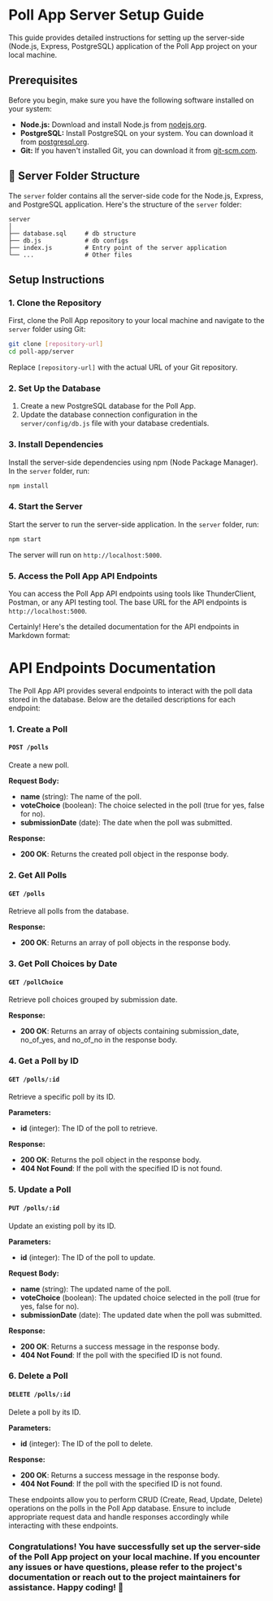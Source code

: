 # Poll App Server Setup Guide

This guide provides detailed instructions for setting up the server-side (Node.js, Express, PostgreSQL) application of the Poll App project on your local machine.

## Prerequisites

Before you begin, make sure you have the following software installed on your system:

- **Node.js:** Download and install Node.js from [nodejs.org](https://nodejs.org/).
- **PostgreSQL:** Install PostgreSQL on your system. You can download it from [postgresql.org](https://www.postgresql.org/download/).
- **Git:** If you haven't installed Git, you can download it from [git-scm.com](https://git-scm.com/downloads).

## 📁 Server Folder Structure

The `server` folder contains all the server-side code for the Node.js, Express, and PostgreSQL application. Here's the structure of the `server` folder:

```
server
│
├── database.sql     # db structure
├── db.js            # db configs
├── index.js         # Entry point of the server application
└── ...              # Other files
```

## Setup Instructions

### 1. Clone the Repository

First, clone the Poll App repository to your local machine and navigate to the `server` folder using Git:

```bash
git clone [repository-url]
cd poll-app/server
```

Replace `[repository-url]` with the actual URL of your Git repository.

### 2. Set Up the Database

1. Create a new PostgreSQL database for the Poll App.
2. Update the database connection configuration in the `server/config/db.js` file with your database credentials.

### 3. Install Dependencies

Install the server-side dependencies using npm (Node Package Manager). In the `server` folder, run:

```bash
npm install
```

### 4. Start the Server

Start the server to run the server-side application. In the `server` folder, run:

```bash
npm start
```

The server will run on `http://localhost:5000`.

### 5. Access the Poll App API Endpoints

You can access the Poll App API endpoints using tools like ThunderClient, Postman, or any API testing tool. The base URL for the API endpoints is `http://localhost:5000`.

Certainly! Here's the detailed documentation for the API endpoints in Markdown format:


# API Endpoints Documentation

The Poll App API provides several endpoints to interact with the poll data stored in the database. Below are the detailed descriptions for each endpoint:

### 1. Create a Poll

#### `POST /polls`

Create a new poll.

**Request Body:**

- **name** (string): The name of the poll.
- **voteChoice** (boolean): The choice selected in the poll (true for yes, false for no).
- **submissionDate** (date): The date when the poll was submitted.

**Response:**

- **200 OK**: Returns the created poll object in the response body.

### 2. Get All Polls

#### `GET /polls`

Retrieve all polls from the database.

**Response:**

- **200 OK**: Returns an array of poll objects in the response body.

### 3. Get Poll Choices by Date

#### `GET /pollChoice`

Retrieve poll choices grouped by submission date.

**Response:**

- **200 OK**: Returns an array of objects containing submission_date, no_of_yes, and no_of_no in the response body.

### 4. Get a Poll by ID

#### `GET /polls/:id`

Retrieve a specific poll by its ID.

**Parameters:**

- **id** (integer): The ID of the poll to retrieve.

**Response:**

- **200 OK**: Returns the poll object in the response body.
- **404 Not Found**: If the poll with the specified ID is not found.

### 5. Update a Poll

#### `PUT /polls/:id`

Update an existing poll by its ID.

**Parameters:**

- **id** (integer): The ID of the poll to update.

**Request Body:**

- **name** (string): The updated name of the poll.
- **voteChoice** (boolean): The updated choice selected in the poll (true for yes, false for no).
- **submissionDate** (date): The updated date when the poll was submitted.

**Response:**

- **200 OK**: Returns a success message in the response body.
- **404 Not Found**: If the poll with the specified ID is not found.

### 6. Delete a Poll

#### `DELETE /polls/:id`

Delete a poll by its ID.

**Parameters:**

- **id** (integer): The ID of the poll to delete.

**Response:**

- **200 OK**: Returns a success message in the response body.
- **404 Not Found**: If the poll with the specified ID is not found.


These endpoints allow you to perform CRUD (Create, Read, Update, Delete) operations on the polls in the Poll App database. Ensure to include appropriate request data and handle responses accordingly while interacting with these endpoints.


### Congratulations! You have successfully set up the server-side of the Poll App project on your local machine. If you encounter any issues or have questions, please refer to the project's documentation or reach out to the project maintainers for assistance. Happy coding! 🚀